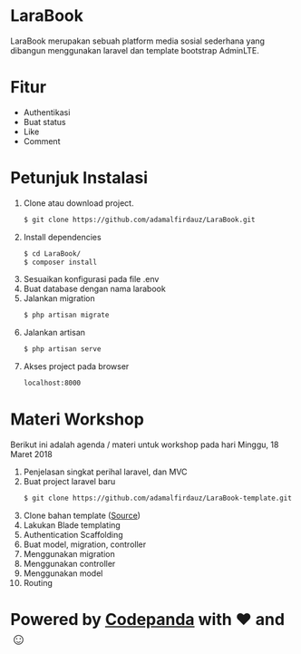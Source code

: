 # LaraBook

LaraBook merupakan sebuah platform media sosial sederhana yang dibangun menggunakan laravel dan template bootstrap AdminLTE.

# Fitur

  - Authentikasi
  - Buat status
  - Like
  - Comment

# Petunjuk Instalasi

1. Clone atau download project.
    ```sh
    $ git clone https://github.com/adamalfirdauz/LaraBook.git
    ```
2. Install dependencies
    ```sh
    $ cd LaraBook/
    $ composer install
    ```
3. Sesuaikan konfigurasi pada file .env
4. Buat database dengan nama larabook
5. Jalankan migration
    ```sh
    $ php artisan migrate
    ```
6. Jalankan artisan
    ```sh
    $ php artisan serve
    ```
7. Akses project pada browser
    ```sh
    localhost:8000
    ```


# Materi Workshop
Berikut ini adalah agenda / materi untuk workshop pada hari Minggu, 18 Maret 2018
1.  Penjelasan singkat perihal laravel, dan MVC
2.  Buat project laravel baru 
    ```sh
    $ git clone https://github.com/adamalfirdauz/LaraBook-template.git
    ```
2.  Clone bahan template ([Source](github.com/adamalfirdauz/LaraBook-template))
3.  Lakukan Blade templating
4.  Authentication Scaffolding
5.  Buat model, migration, controller
6.  Menggunakan migration
7.  Menggunakan controller
8.  Menggunakan model
7.  Routing

# Powered by [Codepanda](https://codepanda.web.id) with &hearts; and &#9786;